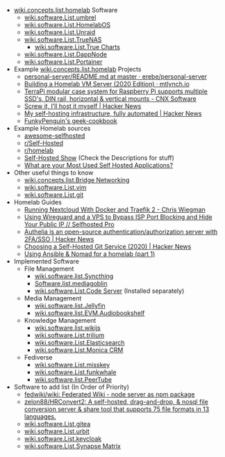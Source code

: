 
* [wiki.concepts.list.homelab](What%20is%20a%20Homelab) Software
  * [wiki.software.List.umbrel](../../../Software/List/Umbrel.md)
  * [wiki.software.List.HomelabOS](../../../Software/List/HomelabOS.md)
  * [wiki.software.List.Unraid](../../../Software/List/Unraid.md)
  * [wiki.software.List.TrueNAS](../../../Software/List/TrueNAS.md)
    * [wiki.software.List.True Charts](../../../Software/List/True%20Charts.md)
  * [wiki.software.List.DappNode](../../../Software/List/DappNode.md)
  * [wiki.software.List.Portainer](../../../Software/List/Portainer.md)
* Example [wiki.concepts.list.homelab](What%20is%20a%20Homelab) Projects
  * [personal-server/README.md at master · erebe/personal-server](https://github.com/erebe/personal-server/blob/master/README.md)
  * [Building a Homelab VM Server (2020 Edition) · mtlynch.io](https://mtlynch.io/building-a-vm-homelab/)
  * [TerraPi modular case system for Raspberry Pi supports multiple SSD's, DIN rail, horizontal & vertical mounts - CNX Software](https://www.cnx-software.com/2020/12/19/terrapi-modular-case-for-raspberry-pi-supports-multiple-ssds-din-rail-horizontal-vertical-mounts/)
  * [Screw it, I’ll host it myself | Hacker News](https://news.ycombinator.com/item?id=26725185)
  * [My self-hosting infrastructure, fully automated | Hacker News](https://news.ycombinator.com/item?id=30030991)
  * [FunkyPenguin's geek-cookbook](https://github.com/geek-cookbook/geek-cookbook)
* Example Homelab sources
  * [awesome-selfhosted](https://github.com/awesome-selfhosted/awesome-selfhosted)
  * [r/Self-Hosted](https://old.reddit.com/r/selfhosted/)
  * [r/homelab](https://old.reddit.com/r/homelab/)
  * [Self-Hosted Show](https://selfhosted.show/) (Check the Descriptions for stuff)
  * [What are your Most Used Self Hosted Applications?](https://noted.lol/what-are-your-most-used-self-hosted-applications/)
* Other useful things to know
  * [wiki.concepts.list.Bridge Networking](../../../Wiki/Concepts/List/Bridge%20Networking.md)
  * [wiki.software.List.vim](../../../Software/List/vim.md)
  * [wiki.software.List.git](../../../Software/List/git.md)
* Homelab Guides
  * [Running Nextcloud With Docker and Traefik 2 - Chris Wiegman](https://chriswiegman.com/2020/01/running-nextcloud-with-docker-and-traefik-2/)
  * [Using Wireguard and a VPS to Bypass ISP Port Blocking and Hide Your Public IP // Selfhosted Pro](https://selfhosted.pro/hl/wireguard_vps/)
  * [Authelia is an open-source authentication/authorization server with 2FA/SSO | Hacker News](https://news.ycombinator.com/item?id=26409820)
  * [Choosing a Self-Hosted Git Service (2020) | Hacker News](https://news.ycombinator.com/item?id=27249096)
  * [Using Ansible & Nomad for a homelab (part 1)](https://blog.aleksic.dev/using-ansible-and-nomad-for-a-homelab-part-1)
* Implemented Software
  * File Management
    * [wiki.software.list.Syncthing](../../../Software/List/Syncthing.md)
    * [Software.list.mediagoblin](../../../Software/List/mediagoblin.md)
    * [wiki.software.List.Code Server](../../../Software/List/Code%20Server.md) (Installed separately)
  * Media Management
    * [wiki.software.list.Jellyfin](../../../Software/List/Jellyfin.md)
    * [wiki.software.list.EVM.Audiobookshelf](../../../Software/List/Audiobookshelf.md)
  * Knowledge Management
    * [wiki.software.list.wikijs](../../../Software/List/wikijs.md)
    * [wiki.software.List.trilium](../../../Software/List/Trilium%20Notes.md)
    * [wiki.software.List.Elasticsearch](../../../Software/List/Elasticsearch.md)
    * [wiki.software.List.Monica CRM](../../../Software/List/Monica%20CRM.md)
  * Fediverse
    * [wiki.software.List.misskey](../../../Software/List/Misskey.md)
    * [wiki.software.List.funkwhale](../../../Software/List/funkwhale.md)
    * [wiki.software.list.PeerTube](../../../Software/List/PeerTube.md)
* Software to add list (In Order of Priority)
  * [fedwiki/wiki: Federated Wiki - node server as npm package](https://github.com/fedwiki/wiki)
  * [zelon88/HRConvert2: A self-hosted, drag-and-drop, & nosql file conversion server & share tool that supports 75 file formats in 13 languages.](https://github.com/zelon88/HRConvert2)
  * [wiki.software.List.gitea](../../../Software/List/gitea.md)
  * [wiki.software.List.urbit](../../../Software/List/urbit.md)
  * [wiki.software.List.keycloak](../../../Software/List/keycloak.md)
  * [wiki.software.List.Synapse  Matrix](Synapse%20/%20Matrix)